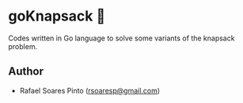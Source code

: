 # goKnapsack :school_satchel:
Codes written in Go language to solve some variants of the knapsack problem.

## Author
* Rafael Soares Pinto (rsoaresp@gmail.com)
